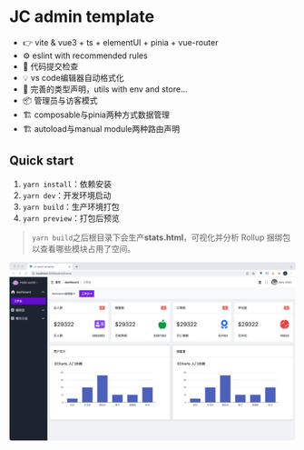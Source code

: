 # JC admin template

- 👉 vite & vue3 + ts + elementUI + pinia + vue-router
- ⚙️ eslint with recommended rules
- 🔑 代码提交检查
- 💡 vs code编辑器自动格式化
- 🔌 完善的类型声明，utils with env and store...
- 📦 管理员与访客模式
- 🏗 composable与pinia两种方式数据管理
- 🏗 autoload与manual module两种路由声明

## Quick start

1. `yarn install`：依赖安装
2. `yarn dev`：开发环境启动
3. `yarn build`：生产环境打包
4. `yarn preview`：打包后预览

> `yarn build`之后根目录下会生产**stats.html**，可视化并分析 Rollup 捆绑包以查看哪些模块占用了空间。

![JC admin template](https://raw.githubusercontent.com/caffreygo/jc-admin-template/develop/public/images/screenshot.png)
